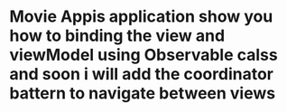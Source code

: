 # Movie Appis application show you how to binding the view and viewModel using Observable calss and soon i will add the coordinator battern to navigate between views
